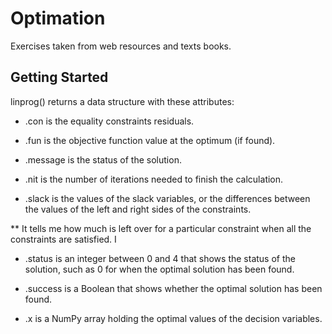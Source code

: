 
# Optimation 

Exercises  taken from web resources and texts books.

## Getting Started 
linprog() returns a data structure with these attributes:

* .con is the equality constraints residuals.

* .fun is the objective function value at the optimum (if found).

* .message is the status of the solution.

* .nit is the number of iterations needed to finish the calculation.

* .slack is the values of the slack variables, or the differences between the values of the left and right sides of the constraints.

 ** It tells me how much is left over for a particular constraint when all the constraints are satisfied. I

* .status is an integer between 0 and 4 that shows the status of the solution, such as 0 for when the optimal solution has been found.

* .success is a Boolean that shows whether the optimal solution has been found.

* .x is a NumPy array holding the optimal values of the decision variables.

